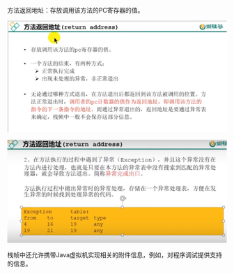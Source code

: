 方法返回地址：存放调用该方法的PC寄存器的值。

![img_19.png](img/img_19.png)

![img_20.png](img/img_20.png)

栈帧中还允许携带Java虚拟机实现相关的附件信息，例如，对程序调试提供支持的信息。